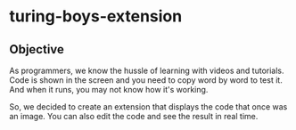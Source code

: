 # turing-boys-extension
## Objective
As programmers, we know the hussle of learning with videos and tutorials. Code is shown in the screen and you need to copy word by word to test it. And when it runs, you may not know how it's working.

So, we decided to create an extension that displays the code that once was an image. You can also edit the code and see the result in real time.